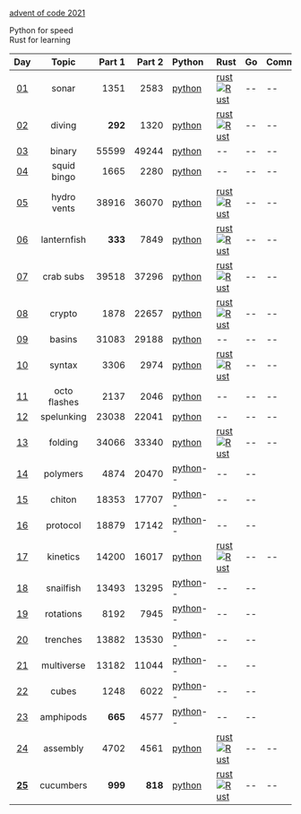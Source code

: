 [advent of code 2021](https://adventofcode.com/)

Python for speed  
Rust for learning  


| Day | Topic | Part 1 | Part 2 | Python | Rust | Go | Comments |
|:---:|:---:|---:|---:|:---|:---|:---|:---|
|[01](https://adventofcode.com/2021/day/1)|sonar|1351|2583|[python](python/01.py)|[rust](rust/day01/src/lib.rs) [![Rust](https://github.com/kelseyduffy/aoc-2021/actions/workflows/rust_day01.yml/badge.svg)](https://github.com/kelseyduffy/aoc-2021/actions/workflows/rust_day01.yml)|--|--|
|[02](https://adventofcode.com/2021/day/2)|diving|__292__|1320|[python](python/02.py)|[rust](rust/day02/src/lib.rs) [![Rust](https://github.com/kelseyduffy/aoc-2021/actions/workflows/rust_day02.yml/badge.svg)](https://github.com/kelseyduffy/aoc-2021/actions/workflows/rust_day02.yml)|--|--|
|[03](https://adventofcode.com/2021/day/3)|binary|55599|49244|[python](python/03.py)|--|--|--|
|[04](https://adventofcode.com/2021/day/4)|squid bingo|1665|2280|[python](python/04.py)|--|--|--|
|[05](https://adventofcode.com/2021/day/5)|hydro vents|38916|36070|[python](python/05.py)|[rust](rust/day05/src/lib.rs) [![Rust](https://github.com/kelseyduffy/aoc-2021/actions/workflows/rust_day05.yml/badge.svg)](https://github.com/kelseyduffy/aoc-2021/actions/workflows/rust_day05.yml)|--|--|
|[06](https://adventofcode.com/2021/day/6)|lanternfish|__333__|7849|[python](python/06.py)|[rust](rust/day06/src/lib.rs) [![Rust](https://github.com/kelseyduffy/aoc-2021/actions/workflows/rust_day06.yml/badge.svg)](https://github.com/kelseyduffy/aoc-2021/actions/workflows/rust_day06.yml)|--|--|
|[07](https://adventofcode.com/2021/day/7)|crab subs|39518|37296|[python](python/07.py)|[rust](rust/day07/src/lib.rs) [![Rust](https://github.com/kelseyduffy/aoc-2021/actions/workflows/rust_day07.yml/badge.svg)](https://github.com/kelseyduffy/aoc-2021/actions/workflows/rust_day07.yml)|--|--|
|[08](https://adventofcode.com/2021/day/8)|crypto|1878|22657|[python](python/08.py)|[rust](rust/day08/src/lib.rs) [![Rust](https://github.com/kelseyduffy/aoc-2021/actions/workflows/rust_day08.yml/badge.svg)](https://github.com/kelseyduffy/aoc-2021/actions/workflows/rust_day08.yml)|--|--|
|[09](https://adventofcode.com/2021/day/9)|basins|31083|29188|[python](python/09.py)|--|--|--|
|[10](https://adventofcode.com/2021/day/10)|syntax|3306|2974|[python](python/10.py)|[rust](rust/day10/src/lib.rs) [![Rust](https://github.com/kelseyduffy/aoc-2021/actions/workflows/rust_day10.yml/badge.svg)](https://github.com/kelseyduffy/aoc-2021/actions/workflows/rust_day10.yml)|--|--|
|[11](https://adventofcode.com/2021/day/11)|octo flashes|2137|2046|[python](python/11.py)|--|--|--|
|[12](https://adventofcode.com/2021/day/12)|spelunking|23038|22041|[python](python/12.py)|--|--|--|
|[13](https://adventofcode.com/2021/day/13)|folding|34066|33340|[python](python/13.py)|[rust](rust/day13/src/lib.rs) [![Rust](https://github.com/kelseyduffy/aoc-2021/actions/workflows/rust_day13.yml/badge.svg)](https://github.com/kelseyduffy/aoc-2021/actions/workflows/rust_day13.yml)|--|--|
|[14](https://adventofcode.com/2021/day/14)|polymers|4874|20470|[python](python/14.py)--|--|--|
|[15](https://adventofcode.com/2021/day/15)|chiton|18353|17707|[python](python/15.py)--|--|--|
|[16](https://adventofcode.com/2021/day/16)|protocol|18879|17142|[python](python/16.py)--|--|--|
|[17](https://adventofcode.com/2021/day/17)|kinetics|14200|16017|[python](python/17.py)|[rust](rust/day17/src/lib.rs) [![Rust](https://github.com/kelseyduffy/aoc-2021/actions/workflows/rust_day17.yml/badge.svg)](https://github.com/kelseyduffy/aoc-2021/actions/workflows/rust_day17.yml)|--|--|
|[18](https://adventofcode.com/2021/day/18)|snailfish|13493|13295|[python](python/18.py)--|--|--|
|[19](https://adventofcode.com/2021/day/19)|rotations|8192|7945|[python](python/19.py)--|--|--|
|[20](https://adventofcode.com/2021/day/20)|trenches|13882|13530|[python](python/20.py)--|--|--|
|[21](https://adventofcode.com/2021/day/21)|multiverse|13182|11044|[python](python/21.py)--|--|--|
|[22](https://adventofcode.com/2021/day/22)|cubes|1248|6022|[python](python/22.py)--|--|--|
|[23](https://adventofcode.com/2021/day/23)|amphipods|__665__|4577|[python](python/23.py)--|--|--|
|[24](https://adventofcode.com/2021/day/24)|assembly|4702|4561|[python](python/24.py)|[rust](rust/day24/src/lib.rs) [![Rust](https://github.com/kelseyduffy/aoc-2021/actions/workflows/rust_day24.yml/badge.svg)](https://github.com/kelseyduffy/aoc-2021/actions/workflows/rust_day24.yml)|--|--|
|[__25__](https://adventofcode.com/2021/day/25)|cucumbers|__999__|__818__|[python](python/25.py)|[rust](rust/day25/src/lib.rs) [![Rust](https://github.com/kelseyduffy/aoc-2021/actions/workflows/rust_day25.yml/badge.svg)](https://github.com/kelseyduffy/aoc-2021/actions/workflows/rust_day25.yml)|--|--|
